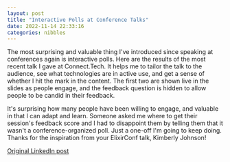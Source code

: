 ```yaml
---
layout: post
title: "Interactive Polls at Conference Talks"
date: 2022-11-14 22:33:16
categories: nibbles
---
```


The most surprising and valuable thing I've introduced since speaking at conferences again is interactive polls. Here are the results of the most recent talk I gave at Connect.Tech. It helps me to tailor the talk to the audience, see what technologies are in active use, and get a sense of whether I hit the mark in the content. The first two are shown live in the slides as people engage, and the feedback question is hidden to allow people to be candid in their feedback.

It's surprising how many people have been willing to engage, and valuable in that I can adapt and learn. Someone asked me where to get their session's feedback score and I had to disappoint them by telling them that it wasn't a conference-organized poll. Just a one-off I'm going to keep doing. Thanks for the inspiration from your ElixirConf talk, Kimberly Johnson!

[Original LinkedIn post](https://www.linkedin.com/feed/update/urn%3Ali%3Ashare%3A6998050246668812288)
